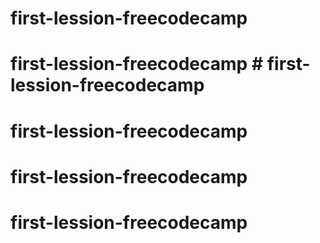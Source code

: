 # first-lession-freecodecamp
# first-lession-freecodecamp # first-lession-freecodecamp
# first-lession-freecodecamp
# first-lession-freecodecamp
# first-lession-freecodecamp

